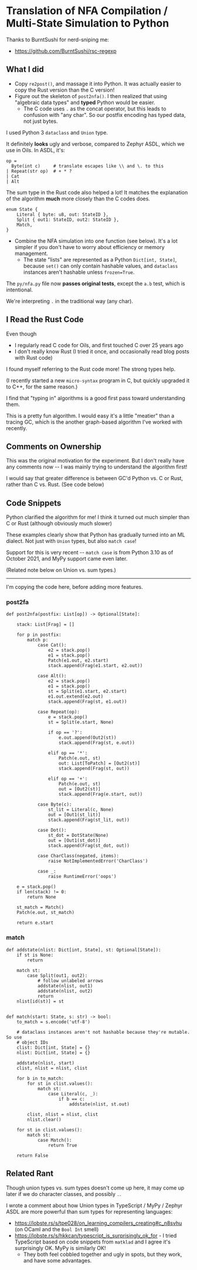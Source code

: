 Translation of NFA Compilation / Multi-State Simulation to Python
=====

Thanks to BurntSushi for nerd-sniping me:

- <https://github.com/BurntSushi/rsc-regexp>

## What I did

- Copy `re2post()`, and massage it into Python.  It was actually easier to copy
  the Rust version than the C version!
- Figure out the skeleton of `post2nfa()`.  I then realized that using
  "algebraic data types" and **typed** Python would be easier.
  - The C code uses `.` as the concat operator, but this leads to confusion
    with "any char".  So our postfix encoding has typed data, not just bytes.

I used Python 3 `dataclass` and `Union` type.

It definitely **looks** ugly and verbose, compared to Zephyr ASDL, which we
use in Oils.  In ASDL, it's:

    op =
      Byte(int c)     # translate escapes like \\ and \. to this
    | Repeat(str op)  # + * ?
    | Cat
    | Alt

The sum type in the Rust code also helped a lot!  It matches the explanation of
the algorithm **much** more closely than the C codes does.

    enum State {
        Literal { byte: u8, out: StateID },
        Split { out1: StateID, out2: StateID },
        Match,
    }

- Combine the NFA simulation into one function (see below).  It's a lot simpler
  if you don't have to worry about efficiency or memory management.
  - The state "lists" are represented as a Python `Dict[int, State]`, because
    `set()` can only contain hashable values, and `dataclass` instances aren't
    hashable unless `frozen=True`.

The `py/nfa.py` file now **passes original tests**, except the `a.b` test,
which is intentional.

We're interpreting `.` in the traditional way (any char).

## I Read the Rust Code

Even though 

- I regularly read C code for Oils, and first touched C over 25 years ago
- I don't really know Rust (I tried it once, and occasionally read blog posts
  with Rust code)

I found myself referring to the Rust code more!  The strong types help.

(I recently started a new `micro-syntax` program in C, but quickly upgraded it
to C++, for the same reason.)

I find that "typing in" algorithms is a good first pass toward understanding
them.

This is a pretty fun algorithm.  I would easy it's a little "meatier" than a
tracing GC, which is the another graph-based algorithm I've worked with
recently.

## Comments on Ownership

This was the original motivation for the experiment.  But I don't really have
any comments now -- I was mainly trying to understand the algorithm first!

I would say that greater difference is between GC'd Python vs. C or Rust,
rather than C vs. Rust.  (See code below)


## Code Snippets

Python clarified the algorithm for me!  I think it turned out much simpler than
C or Rust (although obviously much slower)

These examples clearly show that Python has gradually turned into an ML
dialect.  Not just with `Union` types, but also `match case`!

Support for this is very recent -- `match case` is from Python 3.10 as of
October 2021, and MyPy support came even later.

(Related note below on Union vs. sum types.)

---

I'm copying the code here, before adding more features.

### post2fa

```
def post2nfa(postfix: List[op]) -> Optional[State]:

    stack: List[Frag] = []

    for p in postfix:
        match p:
            case Cat():
                e2 = stack.pop()
                e1 = stack.pop()
                Patch(e1.out, e2.start)
                stack.append(Frag(e1.start, e2.out))

            case Alt():
                e2 = stack.pop()
                e1 = stack.pop()
                st = Split(e1.start, e2.start)
                e1.out.extend(e2.out)
                stack.append(Frag(st, e1.out))

            case Repeat(op):
                e = stack.pop()
                st = Split(e.start, None)

                if op == '?':
                    e.out.append(Out2(st))
                    stack.append(Frag(st, e.out))

                elif op == '*':
                    Patch(e.out, st)
                    out: List[ToPatch] = [Out2(st)]
                    stack.append(Frag(st, out))

                elif op == '+':
                    Patch(e.out, st)
                    out = [Out2(st)]
                    stack.append(Frag(e.start, out))

            case Byte(c):
                st_lit = Literal(c, None)
                out = [Out1(st_lit)]
                stack.append(Frag(st_lit, out))

            case Dot():
                st_dot = DotState(None)
                out = [Out1(st_dot)]
                stack.append(Frag(st_dot, out))

            case CharClass(negated, items):
                raise NotImplementedError('CharClass')

            case _:
                raise RuntimeError('oops')

    e = stack.pop()
    if len(stack) != 0:
        return None

    st_match = Match()
    Patch(e.out, st_match)

    return e.start
```

### match


```
def addstate(nlist: Dict[int, State], st: Optional[State]):
    if st is None:
        return

    match st:
        case Split(out1, out2):
            # follow unlabeled arrows
            addstate(nlist, out1)
            addstate(nlist, out2)
            return
    nlist[id(st)] = st


def match(start: State, s: str) -> bool:
    to_match = s.encode('utf-8')

    # dataclass instances aren't not hashable because they're mutable.  So use
    # object IDs
    clist: Dict[int, State] = {}
    nlist: Dict[int, State] = {}

    addstate(nlist, start)
    clist, nlist = nlist, clist

    for b in to_match:
        for st in clist.values():
            match st:
                case Literal(c, _):
                    if b == c:
                        addstate(nlist, st.out)

        clist, nlist = nlist, clist
        nlist.clear()

    for st in clist.values():
        match st:
            case Match():
                return True

    return False
```

## Related Rant

Though union types vs. sum types doesn't come up here, it may come up later if
we do character classes, and possibly `.`.

I wrote a comment about how Union types in TypeScript / MyPy / Zephyr ASDL are
more powerful than sum types for representing languages:

- <https://lobste.rs/s/tpe028/on_learning_compilers_creating#c_n8svhu> (on
  OCaml and the `Bool Int` smell)
- <https://lobste.rs/s/hkkcan/typescript_is_surprisingly_ok_for> - I tried
  TypeScript based on code snippets from `matklad` and I agree it's
  surprisingly OK.  MyPy is similarly OK!
  - They both feel cobbled together and ugly in spots, but they work, and have
    some advantages.

